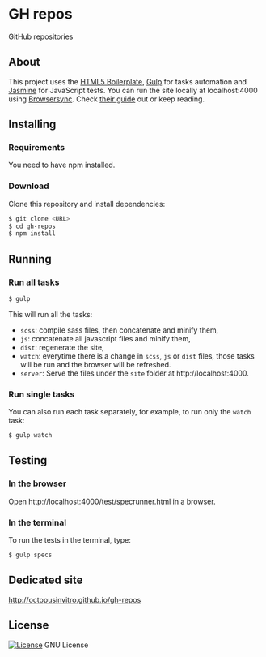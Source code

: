 # GH repos

GitHub repositories

## About

This project uses the [HTML5 Boilerplate](https://html5boilerplate.com/), [Gulp](http://gulpjs.com/) for tasks automation and [Jasmine](http://jasmine.github.io/) for JavaScript tests. You can run the site locally at localhost:4000 using [Browsersync](https://www.browsersync.io/). Check [their guide](https://www.browsersync.io/docs/gulp/) out or keep reading.

## Installing

### Requirements

You need to have npm installed.

### Download

Clone this repository and install dependencies:

```bash
$ git clone <URL>
$ cd gh-repos
$ npm install
```

## Running

### Run all tasks

```bash
$ gulp
```

This will run all the tasks:
* `scss`: compile sass files, then concatenate and minify them,
* `js`: concatenate all javascript files and minify them,
* `dist`: regenerate the site,
* `watch`: everytime there is a change in `scss`, `js` or `dist` files, those tasks will be run and the browser will be refreshed.
* `server`: Serve the files under the `site` folder at http://localhost:4000.

### Run single tasks

You can also run each task separately, for example, to run only the `watch` task:

```bash
$ gulp watch
```

## Testing

### In the browser

Open http://localhost:4000/test/specrunner.html in a browser.


### In the terminal

To run the tests in the terminal, type:

```bash
$ gulp specs
```

## Dedicated site

http://octopusinvitro.github.io/gh-repos

## License

[![License](https://img.shields.io/badge/gnu-license-green.svg?style=flat)](https://opensource.org/licenses/GPL-2.0)
GNU License

